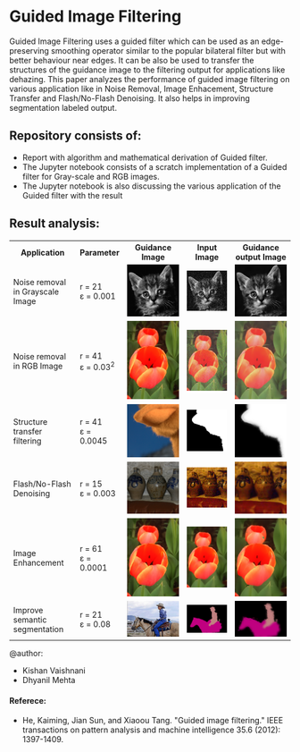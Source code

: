 # Guided Image Filtering
Guided Image Filtering uses a guided filter which can be used as an edge-preserving smoothing operator similar to the popular bilateral filter but with better behaviour near edges. It can be also be used to transfer the structures of the guidance image to the filtering output for applications like dehazing. This paper analyzes the performance of guided image filtering on various application like in Noise Removal, Image Enhacement, Structure Transfer and Flash/No-Flash Denoising. It also helps in improving segmentation labeled output.

## Repository consists of:
  - Report with algorithm and mathematical derivation of Guided filter.
  - The Jupyter notebook consists of a scratch implementation of a Guided filter for Gray-scale and RGB images.
  - The Jupyter notebook is also discussing the various application of the Guided filter with the result

## Result analysis:
<table>
  <tr>
    <th> Application </th> <th> Parameter </th> <th> Guidance Image </th> <th> Input Image </th> <th> Guidance output Image </th>
  </tr>
  <tr>
    <td>  Noise removal in Grayscale Image </td>
    <td>  r = 21 <br> &epsilon; = 0.001 </td>
    <td> <img src="./output/cat_guidance.png"> </td>
    <td> <img src="./output/cat_input.png"> </td>
    <td> <img src="./output/cat_gf.png"> </td>
  </tr>
  <tr>
    <td>  Noise removal in RGB Image </td>
    <td>  r = 41 <br> &epsilon; = 0.03<sup>2</sup></td>
    <td> <img src="./output/tulip_guidance.png"> </td>
    <td> <img src="./output/tulip_input.png"> </td>
    <td> <img src="./output/tulip_gf.png"> </td>
  </tr>
  <tr>
    <td>  Structure transfer filtering </td>
    <td>  r = 41 <br> &epsilon; = 0.0045</td>
    <td> <img src="./output/toy_guidance.png"> </td>
    <td> <img src="./output/toy_input.png"> </td>
    <td> <img src="./output/toy_gf.png"> </td>
  </tr>
  <tr>
    <td>  Flash/No-Flash Denoising </td>
    <td>  r = 15 <br> &epsilon; = 0.003</td>
    <td> <img src="./output/cave_guidance.png"> </td>
    <td> <img src="./output/cave_input.png"> </td>
    <td> <img src="./output/cave_gf.png"> </td>
  </tr>
  <tr>
    <td> Image Enhancement </td>
    <td>  r = 61 <br> &epsilon; = 0.0001</td>
    <td> <img src="./output/tulips_guidance.png"> </td>
    <td> <img src="./output/tulips_input.png"> </td>
    <td> <img src="./output/tulips_gf.png"> </td>
  </tr>
  <tr>
    <td> Improve semantic segmentation </td>
    <td>  r = 21 <br> &epsilon; = 0.08</td>
    <td> <img src="./output/horse_guidance.png"> </td>
    <td> <img src="./output/horse_input.png"> </td>
    <td> <img src="./output/horse_gf_hb.png"> </td>
  </tr>
  </table>
  
  @author:
  - Kishan Vaishnani
  - Dhyanil Mehta 

  #### Referece:
  - He, Kaiming, Jian Sun, and Xiaoou Tang. "Guided image filtering." IEEE transactions on pattern analysis and machine intelligence 35.6 (2012): 1397-1409.
  
  
